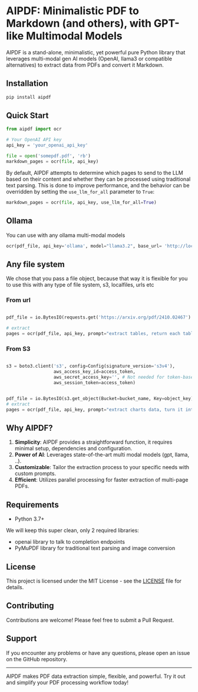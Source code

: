 # AIPDF: Minimalistic PDF to Markdown (and others), with GPT-like Multimodal Models

AIPDF is a stand-alone, minimalistic, yet powerful pure Python library that leverages multi-modal gen AI models (OpenAI, llama3 or compatible alternatives) to extract data from PDFs and convert it Markdown. 

## Installation

```bash
pip install aipdf
```

## Quick Start

```python
from aipdf import ocr

# Your OpenAI API key   
api_key = 'your_openai_api_key'

file = open('somepdf.pdf', 'rb')
markdown_pages = ocr(file, api_key)
```

By default, AIPDF attempts to determine which pages to send to the LLM based on their content and whether they can be processed using traditional text parsing. This is done to improve performance, and the behavior can be overridden by setting the `use_llm_for_all` parameter to `True`:

```python
markdown_pages = ocr(file, api_key, use_llm_for_all=True)
```

##  Ollama

You can use with any ollama multi-modal models 

```python
ocr(pdf_file, api_key='ollama', model="llama3.2", base_url= 'http://localhost:11434/v1', prompt=...)
```
## Any file system

We chose that you pass a file object, because that way it is flexible for you to use this with any type of file system, s3, localfiles, urls etc

### From url
```python

pdf_file = io.BytesIO(requests.get('https://arxiv.org/pdf/2410.02467').content)

# extract
pages = ocr(pdf_file, api_key, prompt="extract tables, return each table in json")

```
### From S3

```python

s3 = boto3.client('s3', config=Config(signature_version='s3v4'),
                  aws_access_key_id=access_token,
                  aws_secret_access_key='', # Not needed for token-based auth
                  aws_session_token=access_token)


pdf_file = io.BytesIO(s3.get_object(Bucket=bucket_name, Key=object_key)['Body'].read())
# extract 
pages = ocr(pdf_file, api_key, prompt="extract charts data, turn it into tables that represent the variables in the chart")
```


## Why AIPDF?

1. **Simplicity**: AIPDF provides a straightforward function, it requires minimal setup, dependencies and configuration.
2. **Power of AI**: Leverages state-of-the-art multi modal models (gpt, llama, ..).
3. **Customizable**: Tailor the extraction process to your specific needs with custom prompts.
4. **Efficient**: Utilizes parallel processing for faster extraction of multi-page PDFs.

## Requirements

- Python 3.7+

We will keep this super clean, only 2 required libraries:

- openai library to talk to completion endpoints
- PyMuPDF library for traditional text parsing and image conversion

## License

This project is licensed under the MIT License - see the [LICENSE](LICENSE) file for details.

## Contributing

Contributions are welcome! Please feel free to submit a Pull Request.

## Support

If you encounter any problems or have any questions, please open an issue on the GitHub repository.

---

AIPDF makes PDF data extraction simple, flexible, and powerful. Try it out and simplify your PDF processing workflow today!

